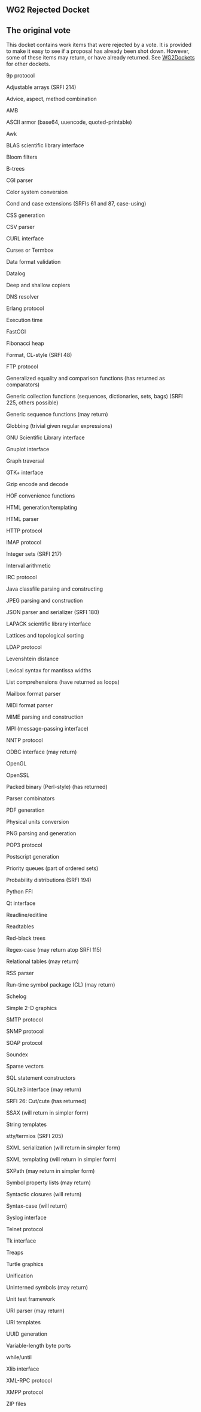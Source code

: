 ## WG2 Rejected Docket

## The original vote

This docket contains work items that were rejected by a vote. 
It is provided to make it easy to see if a proposal has already been shot down.
However, some of these items may return, or have already returned.
See [WG2Dockets](WG2Dockets.md) for other dockets.

9p protocol

Adjustable arrays (SRFI 214)

Advice, aspect, method combination

AMB

ASCII armor (base64, uuencode, quoted-printable)

Awk

BLAS scientific library interface

Bloom filters

B-trees

CGI parser

Color system conversion

Cond and case extensions (SRFIs 61 and 87, case-using)

CSS generation

CSV parser

CURL interface

Curses or Termbox

Data format validation

Datalog

Deep and shallow copiers

DNS resolver

Erlang protocol

Execution time

FastCGI

Fibonacci heap

Format, CL-style (SRFI 48)

FTP protocol

Generalized equality and comparison functions (has returned as comparators)

Generic collection functions (sequences, dictionaries, sets, bags) (SRFI 225, others possible)

Generic sequence functions (may return)

Globbing (trivial given regular expressions)

GNU Scientific Library interface

Gnuplot interface

Graph traversal

GTK+ interface

Gzip encode and decode

HOF convenience functions

HTML generation/templating

HTML parser

HTTP protocol

IMAP protocol

Integer sets (SRFI 217)

Interval arithmetic

IRC protocol

Java classfile parsing and constructing

JPEG parsing and construction

JSON parser and serializer (SRFI 180)

LAPACK scientific library interface

Lattices and topological sorting

LDAP protocol

Levenshtein distance

Lexical syntax for mantissa widths

List comprehensions (have returned as loops)

Mailbox format parser

MIDI format parser

MIME parsing and construction

MPI (message-passing interface)

NNTP protocol

ODBC interface (may return)

OpenGL

OpenSSL

Packed binary (Perl-style) (has returned)

Parser combinators

PDF generation

Physical units conversion

PNG parsing and generation

POP3 protocol

Postscript generation

Priority queues (part of ordered sets)

Probability distributions (SRFI 194)

Python FFI

Qt interface

Readline/editline

Readtables

Red-black trees

Regex-case (may return atop SRFI 115)

Relational tables (may return)

RSS parser

Run-time symbol package (CL) (may return)

Schelog

Simple 2-D graphics

SMTP protocol

SNMP protocol

SOAP protocol

Soundex

Sparse vectors

SQL statement constructors

SQLite3 interface (may return)

SRFI 26: Cut/cute (has returned)

SSAX (will return in simpler form)

String templates

stty/termios (SRFI 205)

SXML serialization  (will return in simpler form)

SXML templating  (will return in simpler form)

SXPath  (may return in simpler form)

Symbol property lists (may return)

Syntactic closures (will return)

Syntax-case (will return)

Syslog interface

Telnet protocol

Tk interface

Treaps

Turtle graphics

Unification

Uninterned symbols (may return)

Unit test framework

URI parser (may return)

URI templates

UUID generation

Variable-length byte ports

while/until

Xlib interface

XML-RPC protocol

XMPP protocol

ZIP files

